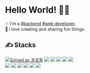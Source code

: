# Hello World! 👨‍💻
✨ I'm a [#backend](https://en.wikipedia.org/wiki/Frontend_and_backend) [#web developer](https://en.wikipedia.org/wiki/Web_developer).  
🚀 I love creating and sharing fun things.  
  
  
## ✍️ Stacks
[![Solved.ac
프로필](http://mazassumnida.wtf/api/mini/generate_badge?boj=ehdrud1129)](https://solved.ac/ehdrud1129)
<img src="https://img.shields.io/badge/JAVA-FFFFFF?style=flat-square&logo=openjdk&logoColor=FF7300"/>  <img src="https://img.shields.io/badge/SpringBoot-FFFFFF?style=flat-square&logo=springboot&logoColor=6DB33F"/>  <img src="https://img.shields.io/badge/Python-FFFFFF?style=flat-square&logo=python&logoColor=3776AB"/>  <img src="https://img.shields.io/badge/Django-FFFFFF?style=flat-square&logo=django&logoColor=092E20"/>  <img src="https://img.shields.io/badge/Nginx-FFFFFF?style=flat-square&logo=nginx&logoColor=009639"/>  
<img src="https://img.shields.io/badge/PostgreSQL-FFFFFF?style=flat-square&logo=postgresql&logoColor=4169E1"/>  <img src="https://img.shields.io/badge/MariaDB-FFFFFF?style=flat-square&logo=mariadbfoundation&logoColor=003545"/>  <img src="https://img.shields.io/badge/ElasticSearch-FFFFFF?style=flat-square&logo=elasticsearch&logoColor=yellow"/>  <img src="https://img.shields.io/badge/Jenkins-FFFFFF?style=flat-square&logo=jenkins&logoColor=D24939"/>  <img src="https://img.shields.io/badge/Docker-FFFFFF?style=flat-square&logo=docker&logoColor=2496ED"/>  <img src="https://img.shields.io/badge/Kubernetes-FFFFFF?style=flat-square&logo=kubernetes&logoColor=326CE5"/>

<!-- https://simpleicons.org-->

<!--
![Anurag's GitHub stats](https://github-readme-stats.vercel.app/api?username=nohdonggyeong&show_icons=true&theme=radical)
-->

<!--
**nohdonggyeong/nohdonggyeong** is a ✨ _special_ ✨ repository because its `README.md` (this file) appears on your GitHub profile.

Here are some ideas to get you started:

- 🔭 I’m currently working on ...
- 🌱 I’m currently learning ...
- 👯 I’m looking to collaborate on ...
- 🤔 I’m looking for help with ...
- 💬 Ask me about ...
- 📫 How to reach me: ...
- 😄 Pronouns: ...
- ⚡ Fun fact: ...
-->
